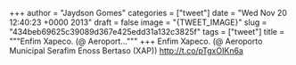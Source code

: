 
+++
author = "Jaydson Gomes"
categories = ["tweet"]
date = "Wed Nov 20 12:40:23 +0000 2013"
draft = false
image = "{TWEET_IMAGE}"
slug = "434beb69625c39089d367e425edd31a132c3825f"
tags = ["tweet"]
title = """Enfim Xapeco. (@ Aeroport..."""
+++
Enfim Xapeco. (@ Aeroporto Municipal Serafim Enoss Bertaso (XAP)) http://t.co/pTgxOIKn6a
